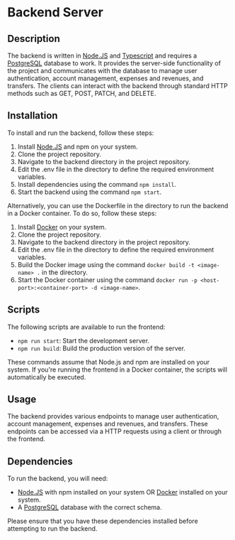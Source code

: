 # Backend Server

## Description

The backend is written in [Node.JS](https://nodejs.org/en/download/) and [Typescript](https://www.typescriptlang.org/) and requires a [PostgreSQL](https://www.postgresql.org/download/) database to work. It provides the server-side functionality of the project and communicates with the database to manage user authentication, account management, expenses and revenues, and transfers. The clients can interact with the backend through standard HTTP methods such as GET, POST, PATCH, and DELETE.

## Installation

To install and run the backend, follow these steps:

1. Install [Node.JS](https://nodejs.org/en/download/) and npm on your system.
2. Clone the project repository.
3. Navigate to the backend directory in the project repository.
4. Edit the .env file in the directory to define the required environment variables.
5. Install dependencies using the command `npm install`.
6. Start the backend using the command `npm start`.

Alternatively, you can use the Dockerfile in the directory to run the backend in a Docker container. To do so, follow these steps:

1. Install [Docker](https://www.docker.com/products/docker-desktop/) on your system.
2. Clone the project repository.
3. Navigate to the backend directory in the project repository.
4. Edit the .env file in the directory to define the required environment variables.
5. Build the Docker image using the command `docker build -t <image-name> .` in the directory.
6. Start the Docker container using the command `docker run -p <host-port>:<container-port> -d <image-name>`.

## Scripts

The following scripts are available to run the frontend:

- `npm run start`: Start the development server.
- `npm run build`: Build the production version of the server.

These commands assume that Node.js and npm are installed on your system. If you're running the frontend in a Docker container, the scripts will automatically be executed.

## Usage

The backend provides various endpoints to manage user authentication, account management, expenses and revenues, and transfers. These endpoints can be accessed via a HTTP requests using a client or through the frontend.

## Dependencies

To run the backend, you will need:

- [Node.JS](https://nodejs.org/en/download/) with npm installed on your system OR [Docker](https://www.docker.com/products/docker-desktop/) installed on your system.
- A [PostgreSQL](https://www.postgresql.org/download/) database with the correct schema.

Please ensure that you have these dependencies installed before attempting to run the backend.
